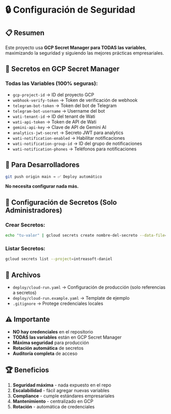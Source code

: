# 🔒 Configuración de Seguridad

## 📋 Resumen

Este proyecto usa **GCP Secret Manager para TODAS las variables**, maximizando la seguridad y siguiendo las mejores prácticas empresariales.

## 🔐 Secretos en GCP Secret Manager

### Todas las Variables (100% seguras):
- `gcp-project-id` → ID del proyecto GCP
- `webhook-verify-token` → Token de verificación de webhook
- `telegram-bot-token` → Token del bot de Telegram
- `telegram-bot-username` → Username del bot
- `wati-tenant-id` → ID del tenant de Wati
- `wati-api-token` → Token de API de Wati
- `gemini-api-key` → Clave de API de Gemini AI
- `analytics-jwt-secret` → Secreto JWT para analytics
- `wati-notification-enabled` → Habilitar notificaciones
- `wati-notification-group-id` → ID del grupo de notificaciones
- `wati-notification-phones` → Teléfonos para notificaciones

## 🚀 Para Desarrolladores

```bash
git push origin main → ✅ Deploy automático
```

**No necesita configurar nada más.**

## 🔧 Configuración de Secretos (Solo Administradores)

### Crear Secretos:
```bash
echo "tu-valor" | gcloud secrets create nombre-del-secreto --data-file=- --project=intreasoft-daniel
```

### Listar Secretos:
```bash
gcloud secrets list --project=intreasoft-daniel
```

## 📁 Archivos

- `deploy/cloud-run.yaml` → Configuración de producción (solo referencias a secretos)
- `deploy/cloud-run.example.yaml` → Template de ejemplo
- `.gitignore` → Protege credenciales locales

## ⚠️ Importante

- **NO hay credenciales** en el repositorio
- **TODAS las variables** están en GCP Secret Manager
- **Máxima seguridad** para producción
- **Rotación automática** de secretos
- **Auditoría completa** de acceso

## 🏆 Beneficios

1. **Seguridad máxima** - nada expuesto en el repo
2. **Escalabilidad** - fácil agregar nuevas variables
3. **Compliance** - cumple estándares empresariales
4. **Mantenimiento** - centralizado en GCP
5. **Rotación** - automática de credenciales
